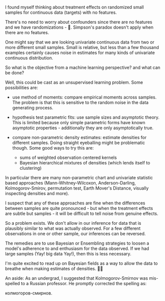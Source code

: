 <!--
.. title: Treatment Effects on Continuous Targets with No Features
.. slug: treatment-effects-on-continuous-targets-with-no-features
.. date: 2019-10-14 21:11:00 UTC-04:00
.. tags: 
.. category: 
.. link: 
.. description: 
.. type: text
-->

I found myself thinking about treatment effects on randomized small samples for continuous data (targets) with no features.

There's no need to worry about confounders since there are no features and we have randomizations - 🎲. Simpson's paradox doesn't apply when there are no features.

One might say that we are looking univariate continuous data from two or more different small samples. Small is relative, but less than a few thousand examples certainly causes noise in estimates for many kinds of univariate continuous distribution.

So what is the objective from a machine learning perspective? and what can be done?

Well, this could be cast as an unsupervised learning problem. Some possibilities are:

* use method of moments: compare empirical moments across samples. The problem is that this is sensitive to the random noise in the data generating process.

* hypothesis test parametric fits: use sample sizes and asymptotic theory. This is limited because only simple parametric forms have known asymptotic properties - additionally they are only asymptotically true.

* compare non-parametric density estimates: estimate densities for different samples. Doing straight eyeballing might be problematic though. Some good ways to try this are:
    - sums of weighted observation centered kernels
    - Bayesian hierarchical mixtures of densities (which lends itself to clustering)

In particular there are many non-parametric chart and univariate statistic based approaches (Mann-Whitney-Wilcoxon, Anderson-Darling, Kolmogorov-Smirov, permutation test, Earth Mover's Distance, visually inspecting densities and more).

I suspect that any of these approaches are fine when the differences between samples are quite pronounced - but when the treatment effects are subtle but samples - it will be difficult to tell noise from genuine effects.

So a problem exists. We don't allow in our inference for data that is plausibly similar to what was actually observed. For a few different observations in one or other sample, our inferences can be reversed.

The remedies are to use Bayesian or Ensembling strategies to loosen a model's adherence to and enthusiasm for the data observed. If we had large samples (Yay! big data Yay!), then this is less necessary.

I'm quite excited to read up on Bayesian fields as a way to allow the data to breathe when making estimates of densities. 🧗🏾‍

An aside: As an undergrad, I suggested that Kolmogorov-Smirnov was mis-spelled to a Russian professor. He promptly corrected the spelling as:

колмогоров-смирнов.
